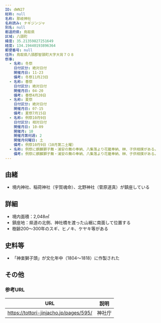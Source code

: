 ```yaml
---
ID: dWN27
総称: null
名称: 那岐神社
名称読み: ナギジンジャ
別名: null
都道府県: 鳥取県
区域: 八頭町
緯度: 35.21359827251649
経度: 134.19440193896364
郵便番号: null
住所: 鳥取県八頭郡智頭町大字大背７０８
祭事:
  - 名称: 冬祭
    日付区分: 絶対日付
    開催月日: 11-23
    備考: 冬祭11月23日
  - 名称: 春祭
    日付区分: 絶対日付
    開催月日: 04-20
    備考: 春祭4月20日
  - 名称: 夏祭
    日付区分: 絶対日付
    開催月日: 07-15
    備考: 夏祭7月15日
  - 名称: 例祭10月9日
    日付区分: 相対日付
    開催月日: 10-09
    開催月: 10
    開催月第何週: 2
    開催月何曜日: 土
    備考: 例祭10月9日（10月第二土曜）
  - 名称: 例祭に麒麟獅子舞・浦安の舞の奉納、八集落より花籠奉納、榊、子供相撲がある。正月に神楽獅子の奉納がある。
    備考: 例祭に麒麟獅子舞・浦安の舞の奉納、八集落より花籠奉納、榊、子供相撲がある。正月に神楽獅子の奉納がある。
---
```


## 由緒

- 境内神社、稲荷神社（宇賀魂命）、北野神社（菅原道真）が鎮座している

## 詳細

- 境内面積：2,048㎡
- 鎮座地：県道の北側、神社橋を渡った山裾に南面して位置する
- 樹齢200～300年のスギ、ヒノキ、ケヤキ等がある

## 史料等

- 「神楽獅子頭」が文化年中（1804～1818）に作製された

## その他

### 参考URL

| URL                                    | 説明   |
| -------------------------------------- | ------ |
| https://tottori-jinjacho.jp/pages/595/ | 神社庁 |
